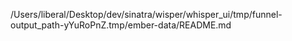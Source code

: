 /Users/liberal/Desktop/dev/sinatra/wisper/whisper_ui/tmp/funnel-output_path-yYuRoPnZ.tmp/ember-data/README.md